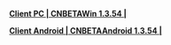 **[Client PC | CNBETAWin 1.3.54 |  ](https://bhrpg-prod.oss-accelerate.aliyuncs.com/client/beta/20230914105036_w7jB7JJfAE7GuiYv/StarRail_1.3.54.zip)**

**[Client Android | CNBETAAndroid 1.3.54 | ](https://bhrpg-prod.oss-accelerate.aliyuncs.com/client/beta/20230914105036_w7jB7JJfAE7GuiYv/StarRail_1.3.54.apk)**
